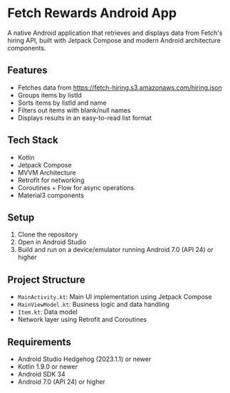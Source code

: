 # Fetch Rewards Android App

A native Android application that retrieves and displays data from Fetch's hiring API, built with Jetpack Compose and modern Android architecture components.

## Features

- Fetches data from https://fetch-hiring.s3.amazonaws.com/hiring.json
- Groups items by listId
- Sorts items by listId and name
- Filters out items with blank/null names
- Displays results in an easy-to-read list format

## Tech Stack

- Kotlin
- Jetpack Compose
- MVVM Architecture
- Retrofit for networking
- Coroutines + Flow for async operations
- Material3 components

## Setup

1. Clone the repository
2. Open in Android Studio
3. Build and run on a device/emulator running Android 7.0 (API 24) or higher

## Project Structure

- `MainActivity.kt`: Main UI implementation using Jetpack Compose
- `MainViewModel.kt`: Business logic and data handling
- `Item.kt`: Data model
- Network layer using Retrofit and Coroutines

## Requirements

- Android Studio Hedgehog (2023.1.1) or newer
- Kotlin 1.9.0 or newer
- Android SDK 34
- Android 7.0 (API 24) or higher
